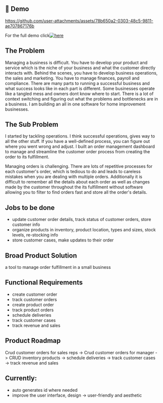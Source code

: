 ## 🎥 Demo
https://github.com/user-attachments/assets/78b650a2-0303-48c5-9811-ae707867176b

For the full demo click[![here]()]( https://youtu.be/RbUmQDcYyxI ) 

## The Problem
Managing a business is difficult. You have to develop your product and service which is the niche of your business and what the customer directly interacts with. Behind the scenes, you have to develop business operations, the sales and marketing. You have to manage finances, payroll and compliance. There are many parts to running a successful business and what success looks like in each part is different. Some businesses operate like a tangled mess and owners dont know where to start. There is a lot of context switching and figuring out what the problems and bottlenecks are in a business. I am building an all in one software for home improvement businesses.


## The Sub Problem
I started by tackling operations. I think successful operations, gives way to all the other stuff. If you have a well-defined process, you can figure out where you went wrong and adjust. I built an order management dashboard to manage and streamline the customer order process from creating the order to its fulfillment. 

Managing orders is challenging. There are lots of repetitive processes for each customer's order, which is tedious to do and leads to careless mistakes when you are dealing with multiple orders. Additionally it is difficult to remember all the details about each order as well as changes made by the customer throughout the its fulfillment without software allowing you to filter to find orders fast and store all the order's details. 

## Jobs to be done
- update customer order details, track status of customer orders, store customer info
- organize products in inventory, product location, types and sizes, stock levels, re-stocking info
- store customer cases, make updates to their order


## Broad Product Solution
a tool to manage order fulfillment in a small business

## Functional Requirements

- create customer order
- track customer orders
- create product order
- track product orders
- schedule deliveries
- track customer cases
- track revenue and sales


## Product Roadmap
Crud customer orders for sales reps -> Crud customer orders for manager -> CRUD inventory products -> schedule deliveries -> track customer cases -> track revenue and sales 

## Currently:
- auto generates id where needed
- improve the user interface, design -> user-friendly and aesthetic

